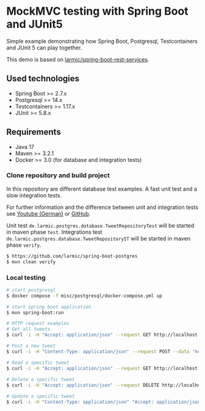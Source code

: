 # MockMVC testing with Spring Boot and JUnit5

Simple example demonstrating how Spring Boot, Postgresql, Testcontainers and JUnit 5 can play together.

This demo is based on [larmic/spring-boot-rest-services](https://github.com/larmic/spring-boot-rest-services).

## Used technologies

* Spring Boot >= 2.7.x
* Postgresql >= 14.x  
* Testcontainers >= 1.17.x
* JUnit >= 5.8.x

## Requirements

* Java 17
* Maven >= 3.2.1 
* Docker >= 3.0 (for database and integration tests)

### Clone repository and build project

In this repository are different database test examples. A fast unit test and a slow integration tests.

For further information and the difference between unit and integration tests 
see [Youtube (German)](https://youtu.be/_CGvdhRc9DE) or [GitHub](https://github.com/larmic/unit-testing-best-bad-practices).

Unit test ```de.larmic.postgres.database.TweetRepositoryTest``` will be started in maven phase ```test```.
Integrations test ```de.larmic.postgres.database.TweetRepositoryIT``` will be started in maven phase ```verify```.

```sh
$ https://github.com/larmic/spring-boot-postgres
$ mvn clean verify
```

### Local testing

```sh
# start postgresql
$ docker compose -f misc/postgresql/docker-compose.yml up

# start spring boot application
$ mvn spring-boot:run

# HTTP request examples
# Get all tweets
$ curl -i -H "Accept: application/json" --request GET http://localhost:8080/

# Post a new tweet
$ curl -i -H "Content-Type: application/json" --request POST --data 'hello, this is a tweet!' http://localhost:8080/

# Read a specific tweet     
$ curl -i -H "Accept: application/json" --request GET http://localhost:8080/{tweet-id}      
 
# Delete a specific tweet
$ curl -i -H "Accept: application/json" --request DELETE http://localhost:8080/{tweet-id}

# Update a specific tweet    
$ curl -i -H "Content-Type: application/json" "Accept: application/json" --request PUT --data 'hello, this is a changed tweet!' http://localhost:8080/{tweet-id}        
```

